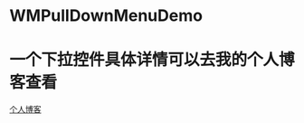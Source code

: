 # WMPullDownMenuDemo
# 一个下拉控件具体详情可以去我的个人博客查看
<a href="http://www.gitwangmiao.top/2017/02/25/%E5%BF%AB%E9%80%9F%E9%9B%86%E6%88%90%E6%90%9C%E7%B4%A2%E7%95%8C%E9%9D%A2%E4%B8%8B%E6%8B%89%E8%8F%9C%E5%8D%95%E6%A1%86%E6%9E%B6/">个人博客</a>
